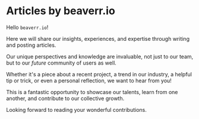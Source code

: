 # Articles by beaverr.io

Hello `beaverr.io`!

Here we will share our insights, experiences,
and expertise through writing and posting articles.

Our unique perspectives and knowledge are invaluable, not just to our team,
but to our *future* community of users as well.

Whether it's a piece about a recent project, a trend in our industry,
a helpful tip or trick, or even a personal reflection,
we want to hear from you!

This is a fantastic opportunity to showcase our talents,
learn from one another, and contribute to our collective growth.

Looking forward to reading your wonderful contributions.
